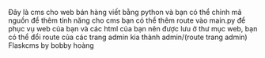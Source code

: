 Đây là cms cho web bán hàng viết bằng python và bạn có thể chỉnh mã nguồn để thêm tính năng cho cms bạn có thể thêm route vào main.py để phục vụ web của bạn và các html của bạn nên được lưu ở thư mục web, bạn có thể đổi route của các trang admin kia thành admin/(route trang admin)
Flaskcms by bobby hoàng